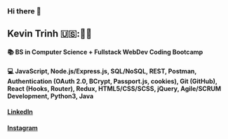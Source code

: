 ### Hi there 👋

<!--
**Kevin2211/Kevin2211** is a ✨ _special_ ✨ repository because its `README.md` (this file) appears on your GitHub profile.

Here are some ideas to get you started:

- 🔭 I’m currently working on ...
- 🌱 I’m currently learning ...
- 👯 I’m looking to collaborate on ...
- 🤔 I’m looking for help with ...
- 💬 Ask me about ...
- 📫 How to reach me: ...
- 😄 Pronouns: ...
- ⚡ Fun fact: ...
-->
## Kevin Trinh 🇺🇸::man_technologist:
#### :books: BS in Computer Science + Fullstack WebDev Coding Bootcamp
#### :computer: JavaScript, Node.js/Express.js, SQL/NoSQL, REST, Postman, Authentication (OAuth 2.0, BCrypt, Passport.js, cookies), Git (GitHub), React (Hooks, Router), Redux, HTML5/CSS/SCSS, jQuery, Agile/SCRUM Development, Python3, Java


#### [LinkedIn](https://www.linkedin.com/in/kevin-trinh-73a477212/)
#### [Instagram](https://www.instagram.com/yaboikevin42/) 
